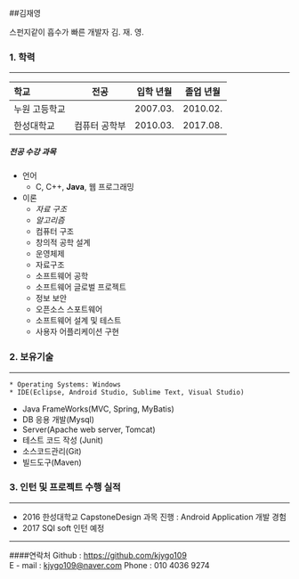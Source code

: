 
##김재영

스펀지같이 흡수가 빠른 개발자 김. 재. 영. 

### 1. 학력
---
|학교 |전공 |입학 년월|졸업 년월|
|:---|:---:|:---:|:---:|
|누원 고등학교||2007.03. |  2010.02. |
|한성대학교 |컴퓨터 공학부|2010.03.| 2017.08. | 

##### 전공 수강 과목
* 언어
  * C, C++, __Java__, 웹 프로그래밍
* 이론
  * *자료 구조*
  * *알고리즘*
  * 컴퓨터 구조
  * 창의적 공학 설계
  * 운영체제
  * 자료구조 
  * 소프트웨어 공학
  * 소프트웨어 글로벌 프로젝트
  * 정보 보안
  * 오픈소스 스포트웨어
  * 소프트웨어 설계 및 테스트
  * 사용자 어플리케이션 구현

### 2. 보유기술
----      
	* Operating Systems: Windows
	* IDE(Eclipse, Android Studio, Sublime Text, Visual Studio)
  * Java FrameWorks(MVC, Spring, MyBatis)
  * DB 응용 개발(Mysql)
  * Server(Apache web server, Tomcat)
  * 테스트 코드 작성 (Junit)
  * 소스코드관리(Git)
  * 빌드도구(Maven)

### 3. 인턴 및 프로젝트 수행 실적
-----
*  2016 한성대학교 CapstoneDesign 과목 진행 : Android Application 개발 경험
*  2017 SQI soft 인턴 예정



 
---
####연락처
Github : https://github.com/kjygo109  
E - mail : kjygo109@naver.com
Phone : 010 4036 9274